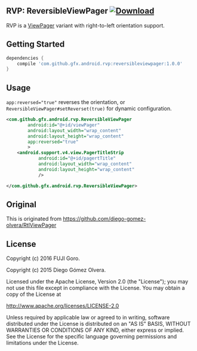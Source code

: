 
## RVP: ReversibleViewPager [ ![Download](https://api.bintray.com/packages/gfx/maven/reversibleviewpager/images/download.svg) ](https://bintray.com/gfx/maven/reversibleviewpager/_latestVersion)

RVP is a [ViewPager](http://developer.android.com/intl/ja/reference/android/support/v4/view/ViewPager.html) variant with right-to-left orientation support.

## Getting Started

```gradle
dependencies {
    compile 'com.github.gfx.android.rvp:reversibleviewpager:1.0.0'
}
```

## Usage

`app:reversed="true"` reverses the orientation, or `ReversibleViewPager#setReverset(true)` for dynamic configuration.

```xml
<com.github.gfx.android.rvp.ReversibleViewPager
        android:id="@+id/viewPager"
        android:layout_width="wrap_content"
        android:layout_height="wrap_content"
        app:reversed="true"
        >
    <android.support.v4.view.PagerTitleStrip
            android:id="@+id/pagertTitle"
            android:layout_width="wrap_content"
            android:layout_height="wrap_content"
            />

</com.github.gfx.android.rvp.ReversibleViewPager>
```

## Original

This is originated from https://github.com/diego-gomez-olvera/RtlViewPager

## License

Copyright (c) 2016 FUJI Goro.

Copyright (c) 2015 Diego Gómez Olvera.

Licensed under the Apache License, Version 2.0 (the "License");
you may not use this file except in compliance with the License.
You may obtain a copy of the License at

http://www.apache.org/licenses/LICENSE-2.0

Unless required by applicable law or agreed to in writing, software
distributed under the License is distributed on an "AS IS" BASIS,
WITHOUT WARRANTIES OR CONDITIONS OF ANY KIND, either express or implied.
See the License for the specific language governing permissions and
limitations under the License.
